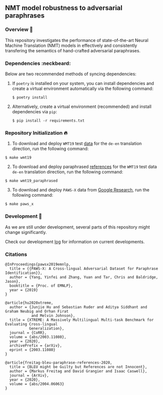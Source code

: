 ## NMT model robustness to adversarial paraphrases

### Overview :book:

This repository investigates the performance of state-of-the-art Neural Machine Translation (NMT) models in effectively and consistently transfering the semantics of hand-crafted adversarial paraphrases. 

### Dependencies :neckbeard:

Below are two recommended methods of syncing dependencies:

1. If `poetry` is installed on your system, you can install dependencies and create a virtual environment automatically via the following command:

    ```shell
    $ poetry install
    ```

2. Alternatively, create a virtual environment (recommended) and install dependencies via `pip`:

    ```shell
    $ pip install -r requirements.txt
    ```

### Repository Initialization :fire:

1. To download and deploy `WMT19` test [data](http://www.statmt.org/wmt19/translation-task.html) for the `de-en` translation direction, run the following command:

  ```shell
  $ make wmt19
  ```

2. To download and deploy paraphrased [references](https://github.com/google/wmt19-paraphrased-references) for the `WMT19` test data `de-en` translation direction, run the following command:

  ```shell
  $ make wmt19_paraphrased
  ```

3. To download and deploy `PAWS-X` data from [Google Research](https://github.com/google-research-datasets/paws/tree/master/pawsx), run the following command:

  ```shell
  $ make paws_x
  ```

### Development :snail:

As we are still under development, several parts of this repository might change significantly.

Check our development [log](./docs/develop.md) for information on current developments.


### Citations

```
@InProceedings{pawsx2019emnlp,
  title = {{PAWS-X: A Cross-lingual Adversarial Dataset for Paraphrase Identification}},
  author = {Yang, Yinfei and Zhang, Yuan and Tar, Chris and Baldridge, Jason},
  booktitle = {Proc. of EMNLP},
  year = {2019}
}

@article{hu2020xtreme,
  author = {Junjie Hu and Sebastian Ruder and Aditya Siddhant and Graham Neubig and Orhan Firat
            and Melvin Johnson},
  title = {XTREME: A Massively Multilingual Multi-task Benchmark for Evaluating Cross-lingual 
           Generalization},
  journal = {CoRR},
  volume = {abs/2003.11080},
  year = {2020},
  archivePrefix = {arXiv},
  eprint = {2003.11080}
}

@article{freitag-bleu-paraphrase-references-2020,
  title = {BLEU might be Guilty but References are not Innocent},
  author = {Markus Freitag and David Grangier and Isaac Caswell},
  journal = {ArXiv},
  year = {2020},
  volume = {abs/2004.06063}
}
```
